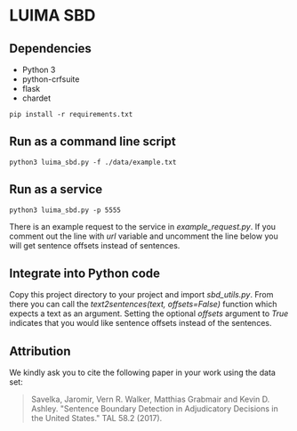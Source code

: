 # LUIMA SBD

## Dependencies
* Python 3
* python-crfsuite
* flask
* chardet

```
pip install -r requirements.txt
```


## Run as a command line script

```
python3 luima_sbd.py -f ./data/example.txt
```

## Run as a service

```
python3 luima_sbd.py -p 5555
```

There is an example request to the service in *example_request.py*. If you
comment out the line with *url* variable and uncomment the line below you will
get sentence offsets instead of sentences.

## Integrate into Python code
Copy this project directory to your project and import *sbd_utils.py*. From
there you can call the *text2sentences(text, offsets=False)* function which
expects a text as an argument. Setting the optional *offsets* argument to
*True* indicates that you would like sentence offsets instead of the sentences.

## Attribution

We kindly ask you to cite the following paper in your work using the data set:


> Savelka, Jaromir, Vern R. Walker, Matthias Grabmair and Kevin D. Ashley. "Sentence Boundary Detection in Adjudicatory Decisions in the United States." TAL 58.2 (2017).
